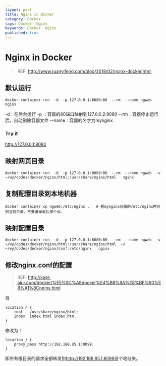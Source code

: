 ```yaml
---
layout: post
title: Nginx in Docker
category: Docker
tags: Docker  Nginx
keywords: Docker  Nginx
published: true
---
```


# Nginx in Docker

> REF: <http://www.ruanyifeng.com/blog/2018/02/nginx-docker.html>

## 默认运行
```
docker container run  -d  -p 127.0.0.1:8080:80  --rm  --name ngweb  nginx
```
-d：在后台运行
-p ：容器的80端口映射到127.0.0.2:8080
--rm：容器停止运行后，自动删除容器文件
--name：容器的名字为mynginx

### Try it
<http://127.0.0.1:8080>


## 映射网页目录
```
docker container run  -d  -p 127.0.0.1:8080:80  --rm  --name ngweb  -v ~/wy/codes/docker/nginx/html:/usr/share/nginx/html   nginx
```

## 复制配置目录到本地机器
```
docker container cp ngweb:/etc/nginx .   # 把mynginx容器的/etc/nginx拷贝到当前目录。不要漏掉最后那个点。
```

## 映射配置目录
```
docker container run  -d  -p 127.0.0.1:8080:80  --rm  --name ngweb  -v ~/wy/codes/docker/nginx/html:/usr/share/nginx/html  -v ~/wy/codes/docker/nginx/conf:/etc/nginx   nginx
```

## 修改nginx.conf的配置

> REF: <http://kael-aiur.com/docker/%E5%9C%A8docker%E4%B8%8A%E8%BF%90%E8%A1%8Cnginx.html>

将
```
location / {
    root   /usr/share/nginx/html;
    index  index.html index.htm;
}
```
修改为：
```
location / {
    proxy_pass http://192.168.85.1:8099;
}
```
即所有根目录的请求全部转发到<http://192.168.85.1:8099>这个地址来。